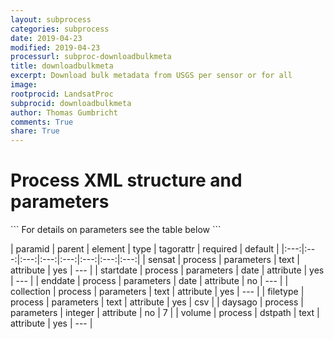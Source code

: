 ```yaml
---
layout: subprocess
categories: subprocess
date: 2019-04-23
modified: 2019-04-23
processurl: subproc-downloadbulkmeta
title: downloadbulkmeta
excerpt: Download bulk metadata from USGS per sensor or for all
image: 
rootprocid: LandsatProc
subprocid: downloadbulkmeta
author: Thomas Gumbricht
comments: True
share: True
---
```


<h1 class='foot-description'>Process XML structure and parameters</h1>
```
For details on parameters see the table below
<?xml version="1.0" ?>
<process>
  <!--Generated from python-->
  <userproj plotid="yourplotid" projectid="yourprojectid" siteid="yoursiteid" system="systemid" tractid="yourtractid" userid="youruserid"/>
  <period endday="DD" endmonth="MM" endyear="YYYY" seasonendday="DD" seasonendmonth="MM" seasonstartday="DD" seasonstartmonth="MM" startday="DD" startmonth="MM" startyear="YYYY" timestep="timestep"/>
  <parameters collection="txtstring" daysago="xyz" enddate="YYYYMMDD" filetype="txtstring" sensat="txtstring" startdate="YYYYMMDD"/>
  <dstpath volume="txtstring"/>
</process>
```

| paramid | parent | element | type | tagorattr | required | default |
|:---:|:---:|:---:|:---:|:---:|:---:|:---:|:---:|
| sensat | process | parameters | text | attribute | yes | --- |
| startdate | process | parameters | date | attribute | yes | --- |
| enddate | process | parameters | date | attribute | no | --- |
| collection | process | parameters | text | attribute | yes | --- |
| filetype | process | parameters | text | attribute | yes | csv |
| daysago | process | parameters | integer | attribute | no | 7 |
| volume | process | dstpath | text | attribute | yes | --- |
